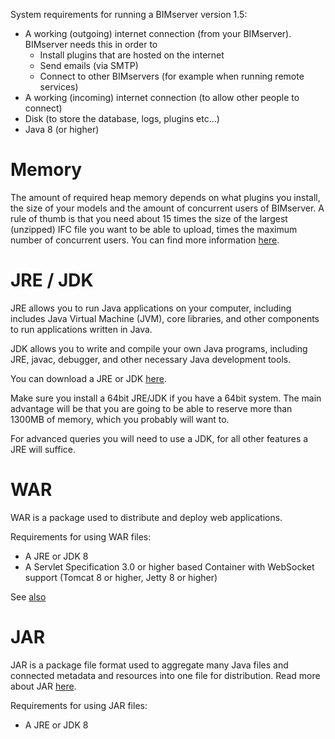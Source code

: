 System requirements for running a BIMserver version 1.5:

- A working (outgoing) internet connection (from your BIMserver). BIMserver needs this in order to
  - Install plugins that are hosted on the internet
  - Send emails (via SMTP)
  - Connect to other BIMservers (for example when running remote services)
- A working (incoming) internet connection (to allow other people to connect)
- Disk (to store the database, logs, plugins etc...)
- Java 8 (or higher)

# Memory

The amount of required heap memory depends on what plugins you install, the size of your models and the amount of concurrent users of BIMserver. A rule of thumb is that you need about 15 times the size of the largest (unzipped) IFC file you want to be able to upload, times the maximum number of concurrent users. You can find more information [here](Memory-usage.md).

# JRE / JDK

JRE allows you to run Java applications on your computer, including includes Java Virtual Machine (JVM), core libraries, and other components to run applications written in Java.

JDK allows you to write and compile your own Java programs, including JRE, javac, debugger, and other necessary Java development tools.

You can download a JRE or JDK [here](http://www.oracle.com/technetwork/java/javase/downloads/index.html).

Make sure you install a 64bit JRE/JDK if you have a 64bit system. The main advantage will be that you are going to be able to reserve more than 1300MB of memory, which you probably will want to.

For advanced queries you will need to use a JDK, for all other features a JRE will suffice.

# WAR

WAR is a package used to distribute and deploy web applications.

Requirements for using WAR files:

- A JRE or JDK 8
- A Servlet Specification 3.0 or higher based Container with WebSocket support (Tomcat 8 or higher, Jetty 8 or higher)

See [also](Tested-web-containers.md)

# JAR

JAR is a package file format used to aggregate many Java files and connected metadata and resources into one file for distribution. Read more about JAR [here](JAR-starter.md).

Requirements for using JAR files:

- A JRE or JDK 8
